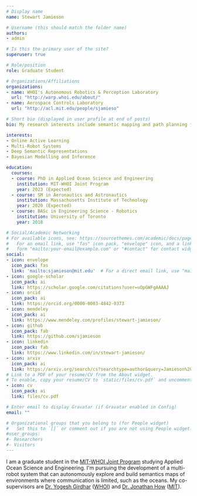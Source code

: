 ```yaml
---
# Display name
name: Stewart Jamieson

# Username (this should match the folder name)
authors:
- admin

# Is this the primary user of the site?
superuser: true

# Role/position
role: Graduate Student

# Organizations/Affiliations
organizations:
- name: WHOI's Autonomous Robotics & Perception Laboratory
  url: "http://warp.whoi.edu/about/"
- name: Aerospace Controls Laboratory
  url: "http://acl.mit.edu/people/sjamieso"

# Short bio (displayed in user profile at end of posts)
bio: My research interests include semantic mapping and path planning for multi-agent underwater robotic systems.

interests:
- Online Active Learning
- Multi-Robot Systems
- Deep Semantic Representations
- Bayesian Modelling and Inference

education:
  courses:
  - course: PhD in Applied Ocean Science and Engineering
    institution: MIT-WHOI Joint Program
    year: 2023 (Expected)
  - course: SM in Aeronautics and Astronautics
    institution: Massachusetts Institute of Technology
    year: 2020 (Expected)
  - course: BASc in Engineering Science - Robotics
    institution: University of Toronto
    year: 2018

# Social/Academic Networking
# For available icons, see: https://sourcethemes.com/academic/docs/page-builder/#icons
#   For an email link, use "fas" icon pack, "envelope" icon, and a link in the
#   form "mailto:your-email@example.com" or "#contact" for contact widget.
social:
- icon: envelope
  icon_pack: fas
  link: 'mailto:sjamieson@mit.edu'  # For a direct email link, use "mailto:test@example.org".
- icon: google-scholar
  icon_pack: ai
  link: https://scholar.google.com/citations?user=uOpGWFgAAAAJ
- icon: orcid
  icon_pack: ai
  link: https://orcid.org/0000-0003-4842-0373
- icon: mendeley
  icon_pack: ai
  link: https://www.mendeley.com/profiles/stewart-jamieson/
- icon: github
  icon_pack: fab
  link: https://github.com/sjamieson
- icon: linkedin
  icon_pack: fab
  link: https://www.linkedin.com/in/stewart-jamieson/
- icon: arxiv
  icon_pack: ai
  link: https://arxiv.org/search/cs?searchtype=author&query=Jamieson%2C+S
# Link to a PDF of your resume/CV from the About widget.
# To enable, copy your resume/CV to `static/files/cv.pdf` and uncomment the lines below.  
- icon: cv
  icon_pack: ai
  link: files/cv.pdf

# Enter email to display Gravatar (if Gravatar enabled in Config)
email: ""

# Organizational groups that you belong to (for People widget)
#   Set this to `[]` or comment out if you are not using People widget.  
#user_groups:
#- Researchers
#- Visitors
---
```


I am a graduate student in the [MIT-WHOI Joint Program](http://mit.whoi.edu/) studying Applied Ocean Science and Engineering. I'm pursuing the development of a multi-robot system that can autonomously explore and build semantics maps of environments where communication is limited, such as the oceans. My co-supervisors are [Dr. Yogesh Girdhar](https://www.whoi.edu/profile/ygirdhar) (<a href="https://www.whoi.edu" target="_blank" rel="noopener">WHOI</a>) and [Dr. Jonathan How](http://www.mit.edu/people/jhow/) (<a href="https://www.mit.edu" target="_blank" rel="noopener">MIT</a>).

